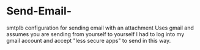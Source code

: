 # Send-Email-
smtplb configuration for sending email with an attachment
Uses gmail and assumes you are sending from yourself to yourself
I had to log into my gmail account and accept "less secure apps" to send in this way.
